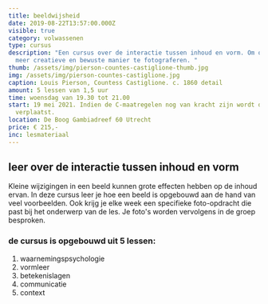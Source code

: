 ```yaml
---
title: beeldwijsheid
date: 2019-08-22T13:57:00.000Z
visible: true
category: volwassenen
type: cursus
description: "Een cursus over de interactie tussen inhoud en vorm. Om op een
  meer creatieve en bewuste manier te fotograferen. "
thumb: /assets/img/pierson-countes-castiglione-thumb.jpg
img: /assets/img/pierson-countes-castiglione.jpg
caption: Louis Pierson, Countess Castiglione. c. 1860 detail
amount: 5 lessen van 1,5 uur
time: woensdag van 19.30 tot 21.00
start: 19 mei 2021. Indien de C-maatregelen nog van kracht zijn wordt de cursus
  verplaatst.
location: De Boog Gambiadreef 60 Utrecht
price: € 215,-
inc: lesmateriaal
---
```

## leer over de interactie tussen inhoud en vorm

Kleine wijzigingen in een beeld kunnen grote effecten hebben op de inhoud ervan. In deze cursus leer je hoe een beeld is opgebouwd aan de hand van veel voorbeelden. Ook krijg je elke week een specifieke foto-opdracht die past bij het onderwerp van de les. Je foto's worden vervolgens in de groep besproken. 

### de cursus is opgebouwd uit 5 lessen:

1. waarnemingspsychologie
2. vormleer
3. betekenislagen
4. communicatie
5. context